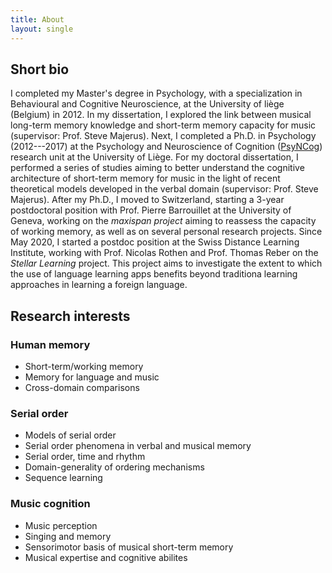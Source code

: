 ```yaml
---
title: About
layout: single
---
```

## Short bio

I completed my Master's degree in Psychology, with a specialization in Behavioural and Cognitive Neuroscience, at the University of liège (Belgium) in 2012. In my dissertation, I explored the link between musical long-term memory knowledge and short-term memory capacity for music (supervisor: Prof. Steve Majerus). Next, I completed a Ph.D. in Psychology (2012---2017) at the Psychology and Neuroscience of Cognition ([PsyNCog](https://www.psyncog.uliege.be/cms/c_4267499/en/portail-psyncog)) research unit at the University of Liège. For my doctoral dissertation, I performed a series of studies aiming to better understand the cognitive architecture of short-term memory for music in the light of recent theoretical models developed in the verbal domain (supervisor: Prof. Steve Majerus). After my Ph.D., I moved to Switzerland, starting a 3-year postdoctoral position with Prof. Pierre Barrouillet at the University of Geneva, working on the *maxispan project* aiming to reassess the capacity of working memory, as well as on several personal research projects. Since May 2020, I started a postdoc position at the Swiss Distance Learning Institute, working with Prof. Nicolas Rothen and Prof. Thomas Reber on the *Stellar Learning* project. This project aims to investigate the extent to which the use of language learning apps benefits beyond traditiona learning approaches in learning a foreign language.

## Research interests

### Human memory
+ Short-term/working memory
+ Memory for language and music
+ Cross-domain comparisons

### Serial order
+ Models of serial order
+ Serial order phenomena in verbal and musical memory
+ Serial order, time and rhythm
+ Domain-generality of ordering mechanisms
+ Sequence learning

### Music cognition
+ Music perception
+ Singing and memory
+ Sensorimotor basis of musical short-term memory
+ Musical expertise and cognitive abilites

